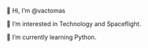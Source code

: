 👋 Hi, I’m @vactomas

👀 I’m interested in Technology and Spaceflight.

🌱 I’m currently learning Python.
<!--- 💞️ I’m looking to collaborate on ...
- 📫 How to reach me ...
--->

<!---
vactomas/vactomas is a ✨ special ✨ repository because its `README.md` (this file) appears on your GitHub profile.
You can click the Preview link to take a look at your changes.
--->
